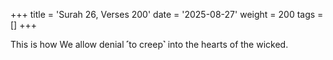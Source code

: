 +++
title = 'Surah 26, Verses 200'
date = '2025-08-27'
weight = 200
tags = []
+++

This is how We allow denial ˹to creep˺ into the hearts of the wicked.